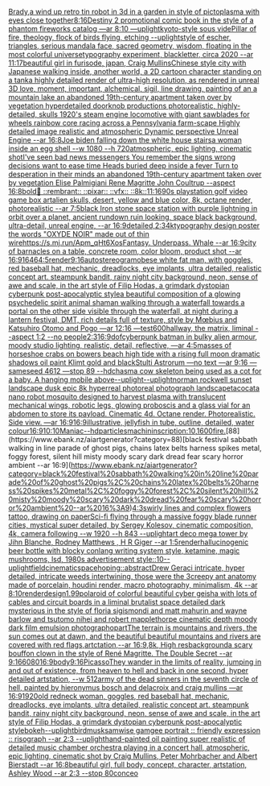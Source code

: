 [Brady,](https://www.ebank.nz/aiartgenerator?category=Brady%2C)[a wind up retro tin robot  in 3d in a garden in style of pictoplasma with eyes close together](https://www.ebank.nz/aiartgenerator?category=a%20wind%20up%20retro%20tin%20robot%20%20in%203d%20in%20a%20garden%20in%20style%20of%20pictoplasma%20with%20eyes%20close%20together)[8:16](https://www.ebank.nz/aiartgenerator?category=8%3A16)[Destiny 2 promotional comic book in the style of a phantom fireworks catalog —ar 8:10 —uplight](https://www.ebank.nz/aiartgenerator?category=Destiny%202%20promotional%20comic%20book%20in%20the%20style%20of%20a%20phantom%20fireworks%20catalog%20%E2%80%94ar%208%3A10%20%E2%80%94uplight)[kyoto-style sous vide](https://www.ebank.nz/aiartgenerator?category=kyoto-style%20sous%20vide)[Pillar of fire, theology, flock of birds flying, etching --uplight](https://www.ebank.nz/aiartgenerator?category=Pillar%20of%20fire%2C%20theology%2C%20flock%20of%20birds%20flying%2C%20etching%20--uplight)[style of escher, triangles, serious mandala face, sacred geometry, wisdom, floating in the most colorful universe](https://www.ebank.nz/aiartgenerator?category=style%20of%20escher%2C%20triangles%2C%20serious%20mandala%20face%2C%20sacred%20geometry%2C%20wisdom%2C%20floating%20in%20the%20most%20colorful%20universe)[typography experiment, blackletter, circa 2020 --ar 11:17](https://www.ebank.nz/aiartgenerator?category=typography%20experiment%2C%20blackletter%2C%20circa%202020%20--ar%2011%3A17)[beautiful girl in furisode, japan, Craig Mullins](https://www.ebank.nz/aiartgenerator?category=beautiful%20girl%20in%20furisode%2C%20japan%2C%20Craig%20Mullins)[Chinese style city with Japanese walking inside, another world, a 2D cartoon character standing on a tank](https://www.ebank.nz/aiartgenerator?category=Chinese%20style%20city%20with%20Japanese%20walking%20inside%2C%20another%20world%2C%20a%202D%20cartoon%20character%20standing%20on%20a%20tank)[a highly detailed render of ultra-high resolution, as rendered in unreal 3D love, moment, important, alchemical, sigil, line drawing, painting of an a mountain lake an abandoned 19th-century apartment taken over by vegetation hyperdetailed doorknob productions photorealistic, highly-detailed, skulls 1920's steam engine locomotive with giant sawblades for wheels rainbow core racing across a Pennsylvania farm-scape Highly detailed image realistic and atmospheric Dynamic perspective Unreal Engine --ar 16:8](https://www.ebank.nz/aiartgenerator?category=a%20highly%20detailed%20render%20of%20ultra-high%20resolution%2C%20as%20rendered%20in%20unreal%203D%20love%2C%20moment%2C%20important%2C%20alchemical%2C%20sigil%2C%20line%20drawing%2C%20painting%20of%20an%20a%20mountain%20lake%20an%20abandoned%2019th-century%20apartment%20taken%20over%20by%20vegetation%20hyperdetailed%20doorknob%20productions%20photorealistic%2C%20highly-detailed%2C%20skulls%201920%27s%20steam%20engine%20locomotive%20with%20giant%20sawblades%20for%20wheels%20rainbow%20core%20racing%20across%20a%20Pennsylvania%20farm-scape%20Highly%20detailed%20image%20realistic%20and%20atmospheric%20Dynamic%20perspective%20Unreal%20Engine%20--ar%2016%3A8)[Joe biden falling down the white house stairs](https://www.ebank.nz/aiartgenerator?category=Joe%20biden%20falling%20down%20the%20white%20house%20stairs)[a woman inside an egg shell --w 1080 --h 720](https://www.ebank.nz/aiartgenerator?category=a%20woman%20inside%20an%20egg%20shell%20--w%201080%20--h%20720)[atmospheric, epic lighting, cinematic shotI've seen bad news messengers  You remember the signs wrong decisions  want to ease time Heads buried deep inside a fever Turn to desperation in their minds an abandoned 19th-century apartment taken over by vegetation Elise Palmigiani Rene Magritte John Coultrup --aspect 16:8](https://www.ebank.nz/aiartgenerator?category=atmospheric%2C%20epic%20lighting%2C%20cinematic%20shotI%27ve%20seen%20bad%20news%20messengers%20%20You%20remember%20the%20signs%20wrong%20decisions%20%20want%20to%20ease%20time%20Heads%20buried%20deep%20inside%20a%20fever%20Turn%20to%20desperation%20in%20their%20minds%20an%20abandoned%2019th-century%20apartment%20taken%20over%20by%20vegetation%20Elise%20Palmigiani%20Rene%20Magritte%20John%20Coultrup%20--aspect%2016%3A8)[bold](https://www.ebank.nz/aiartgenerator?category=bold)[🍉  ::rembrant:: ::pixar:: ::vfx:: ::8k::](https://www.ebank.nz/aiartgenerator?category=%F0%9F%8D%89%20%20%3A%3Arembrant%3A%3A%20%3A%3Apixar%3A%3A%20%3A%3Avfx%3A%3A%20%3A%3A8k%3A%3A)[11:16](https://www.ebank.nz/aiartgenerator?category=11%3A16)[90s playstation golf video game box art](https://www.ebank.nz/aiartgenerator?category=90s%20playstation%20golf%20video%20game%20box%20art)[alien skulls, desert, yellow and blue color, 8k, octane render, photorealistic --ar 7:5](https://www.ebank.nz/aiartgenerator?category=alien%20skulls%2C%20desert%2C%20yellow%20and%20blue%20color%2C%208k%2C%20octane%20render%2C%20photorealistic%20--ar%207%3A5)[black Iron stone space station with purple lightning in orbit over a planet, ancient rundown ruin looking, space black background, ultra-detail, unreal engine, --ar 16:9](https://www.ebank.nz/aiartgenerator?category=black%20Iron%20stone%20space%20station%20with%20purple%20lightning%20in%20orbit%20over%20a%20planet%2C%20ancient%20rundown%20ruin%20looking%2C%20space%20black%20background%2C%20ultra-detail%2C%20unreal%20engine%2C%20--ar%2016%3A9)[detailed,](https://www.ebank.nz/aiartgenerator?category=detailed%2C)[2:3](https://www.ebank.nz/aiartgenerator?category=2%3A3)[4k](https://www.ebank.nz/aiartgenerator?category=4k)[typography design poster the words "OXYDE NOIR" made out of thin wire](https://www.ebank.nz/aiartgenerator?category=typography%20design%20poster%20the%20words%20%22OXYDE%20NOIR%22%20made%20out%20of%20thin%20wire)[<https://s.mj.run/Apm_qHt6Xos>](https://www.ebank.nz/aiartgenerator?category=%3Chttps%3A//s.mj.run/Apm_qHt6Xos%3E)[Fantasy. Underpass. Whale --ar 16:9](https://www.ebank.nz/aiartgenerator?category=Fantasy.%20Underpass.%20Whale%20--ar%2016%3A9)[city of barnacles on a table, concrete room, color bloom, product shot --ar 16:9](https://www.ebank.nz/aiartgenerator?category=city%20of%20barnacles%20on%20a%20table%2C%20concrete%20room%2C%20color%20bloom%2C%20product%20shot%20--ar%2016%3A9)[1646](https://www.ebank.nz/aiartgenerator?category=1646)[4:5](https://www.ebank.nz/aiartgenerator?category=4%3A5)[render](https://www.ebank.nz/aiartgenerator?category=render)[9:16](https://www.ebank.nz/aiartgenerator?category=9%3A16)[autostereogram](https://www.ebank.nz/aiartgenerator?category=autostereogram)[obese white fat man, with goggles, red baseball hat, mechanic, dreadlocks, eye implants, ultra detailed, realistic concept art. steampunk bandit, rainy night city background, neon, sense of awe and scale, in the art style of Filip Hodas, a grimdark dystopian cyberpunk post-apocalyptic style](https://www.ebank.nz/aiartgenerator?category=obese%20white%20fat%20man%2C%20with%20goggles%2C%20red%20baseball%20hat%2C%20mechanic%2C%20dreadlocks%2C%20eye%20implants%2C%20ultra%20detailed%2C%20realistic%20concept%20art.%20steampunk%20bandit%2C%20rainy%20night%20city%20background%2C%20neon%2C%20sense%20of%20awe%20and%20scale%2C%20in%20the%20art%20style%20of%20Filip%20Hodas%2C%20a%20grimdark%20dystopian%20cyberpunk%20post-apocalyptic%20style)[a beautiful composition of a glowing psychedelic spirit animal shaman walking through a waterfall towards a portal on the other side visible through the waterfall, at night during a lantern festival, DMT,  rich details full of texture, style by Mœbius and Katsuhiro Otomo and Pogo —ar 12:16 —test](https://www.ebank.nz/aiartgenerator?category=a%20beautiful%20composition%20of%20a%20glowing%20psychedelic%20spirit%20animal%20shaman%20walking%20through%20a%20waterfall%20towards%20a%20portal%20on%20the%20other%20side%20visible%20through%20the%20waterfall%2C%20at%20night%20during%20a%20lantern%20festival%2C%20DMT%2C%20%20rich%20details%20full%20of%20texture%2C%20style%20by%20M%C5%93bius%20and%20Katsuhiro%20Otomo%20and%20Pogo%20%E2%80%94ar%2012%3A16%20%E2%80%94test)[600](https://www.ebank.nz/aiartgenerator?category=600)[hallway, the matrix, liminal --aspect 1:2 --no people](https://www.ebank.nz/aiartgenerator?category=hallway%2C%20the%20matrix%2C%20liminal%20--aspect%201%3A2%20--no%20people)[2:3](https://www.ebank.nz/aiartgenerator?category=2%3A3)[16:9](https://www.ebank.nz/aiartgenerator?category=16%3A9)[dof](https://www.ebank.nz/aiartgenerator?category=dof)[cyberpunk batman in bulky alien armour, moody studio lighting, realistic, detail, reflective, —ar 4:5](https://www.ebank.nz/aiartgenerator?category=cyberpunk%20batman%20in%20bulky%20alien%20armour%2C%20moody%20studio%20lighting%2C%20realistic%2C%20detail%2C%20reflective%2C%20%E2%80%94ar%204%3A5)[masses of horseshoe crabs on bowers beach high tide with a rising full moon dramatic shadows oil paint Klimt gold and black](https://www.ebank.nz/aiartgenerator?category=masses%20of%20horseshoe%20crabs%20on%20bowers%20beach%20high%20tide%20with%20a%20rising%20full%20moon%20dramatic%20shadows%20oil%20paint%20Klimt%20gold%20and%20black)[Stulti Astrorum —no text —ar 9:16 —sameseed 4612 —stop 89 --hd](https://www.ebank.nz/aiartgenerator?category=Stulti%20Astrorum%20%E2%80%94no%20text%20%E2%80%94ar%209%3A16%20%E2%80%94sameseed%204612%20%E2%80%94stop%2089%20--hd)[chasm](https://www.ebank.nz/aiartgenerator?category=chasm)[a cow skeleton being used as a cot for a baby. A hanging mobile above](https://www.ebank.nz/aiartgenerator?category=a%20cow%20skeleton%20being%20used%20as%20a%20cot%20for%20a%20baby.%20A%20hanging%20mobile%20above)[--uplight](https://www.ebank.nz/aiartgenerator?category=--uplight)[--uplight](https://www.ebank.nz/aiartgenerator?category=--uplight)[norman rockwell sunset landscape dusk epic 8k hyperreal photoreal photograph landscape](https://www.ebank.nz/aiartgenerator?category=norman%20rockwell%20sunset%20landscape%20dusk%20epic%208k%20hyperreal%20photoreal%20photograph%20landscape)[tacocat](https://www.ebank.nz/aiartgenerator?category=tacocat)[a nano robot mosquito designed to harvest plasma with translucent mechanical wings, robotic legs, glowing proboscis and a glass vial for an abdomen to store its payload. Cinematic 4d. Octane render. Photorealistic. Side view. —ar 16:9](https://www.ebank.nz/aiartgenerator?category=a%20nano%20robot%20mosquito%20designed%20to%20harvest%20plasma%20with%20translucent%20mechanical%20wings%2C%20robotic%20legs%2C%20glowing%20proboscis%20and%20a%20glass%20vial%20for%20an%20abdomen%20to%20store%20its%20payload.%20Cinematic%204d.%20Octane%20render.%20Photorealistic.%20Side%20view.%20%E2%80%94ar%2016%3A9)[16:9](https://www.ebank.nz/aiartgenerator?category=16%3A9)[illustrative, jellyfish in tube, outline, detailed, water colour](https://www.ebank.nz/aiartgenerator?category=illustrative%2C%20jellyfish%20in%20tube%2C%20outline%2C%20detailed%2C%20water%20colour)[16:9](https://www.ebank.nz/aiartgenerator?category=16%3A9)[10:10](https://www.ebank.nz/aiartgenerator?category=10%3A10)[Maniac](https://www.ebank.nz/aiartgenerator?category=Maniac)[--hd](https://www.ebank.nz/aiartgenerator?category=--hd)[particles](https://www.ebank.nz/aiartgenerator?category=particles)[machin](https://www.ebank.nz/aiartgenerator?category=machin)[inscription:10,](https://www.ebank.nz/aiartgenerator?category=inscription%3A10%2C)[1600](https://www.ebank.nz/aiartgenerator?category=1600)[fire.](https://www.ebank.nz/aiartgenerator?category=fire.)[88](https://www.ebank.nz/aiartgenerator?category=88)[black festival sabbath walking in line parade of ghost pigs, chains latex belts harness spikes metal, foggy forest, silent hill misty moody scary dark dread fear scary horror ambient --ar 16:9](https://www.ebank.nz/aiartgenerator?category=black%20festival%20sabbath%20walking%20in%20line%20parade%20of%20ghost%20pigs%2C%20chains%20latex%20belts%20harness%20spikes%20metal%2C%20foggy%20forest%2C%20silent%20hill%20misty%20moody%20scary%20dark%20dread%20fear%20scary%20horror%20ambient%20--ar%2016%3A9)[4:3](https://www.ebank.nz/aiartgenerator?category=4%3A3)[swirly lines and complex flowers tattoo, drawing on paper](https://www.ebank.nz/aiartgenerator?category=swirly%20lines%20and%20complex%20flowers%20tattoo%2C%20drawing%20on%20paper)[Sci-fi flying through a massive foggy blade runner cities, mystical super detailed, by Sergey Kolesov, cinematic composition, 4k, camera following --w 1920 --h 843 --uplight](https://www.ebank.nz/aiartgenerator?category=Sci-fi%20flying%20through%20a%20massive%20foggy%20blade%20runner%20cities%2C%20mystical%20super%20detailed%2C%20by%20Sergey%20Kolesov%2C%20cinematic%20composition%2C%204k%2C%20camera%20following%20--w%201920%20--h%20843%20--uplight)[art deco mega tower by Jihn Blanche, Rodney Matthews , H R Giger --ar 1:5](https://www.ebank.nz/aiartgenerator?category=art%20deco%20mega%20tower%20by%20Jihn%20Blanche%2C%20Rodney%20Matthews%20%2C%20H%20R%20Giger%20--ar%201%3A5)[render](https://www.ebank.nz/aiartgenerator?category=render)[hallucinogenic beer bottle with blocky conlang writing system style, ketamine, magic mushrooms, lsd, 1980s advertisement style::10](https://www.ebank.nz/aiartgenerator?category=hallucinogenic%20beer%20bottle%20with%20blocky%20conlang%20writing%20system%20style%2C%20ketamine%2C%20magic%20mushrooms%2C%20lsd%2C%201980s%20advertisement%20style%3A%3A10)[--uplight](https://www.ebank.nz/aiartgenerator?category=--uplight)[field](https://www.ebank.nz/aiartgenerator?category=field)[cinematic](https://www.ebank.nz/aiartgenerator?category=cinematic)[space](https://www.ebank.nz/aiartgenerator?category=space)[hoping::abstract](https://www.ebank.nz/aiartgenerator?category=hoping%3A%3Aabstract)[Drew Geraci intricate, hyper detailed, intricate weeds intertwining, those were the 3](https://www.ebank.nz/aiartgenerator?category=Drew%20Geraci%20intricate%2C%20hyper%20detailed%2C%20intricate%20weeds%20intertwining%2C%20those%20were%20the%203)[creepy ant anatomy made of porcelain, houdini render, macro photography,  minimalism, 4k --ar 8:10](https://www.ebank.nz/aiartgenerator?category=creepy%20ant%20anatomy%20made%20of%20porcelain%2C%20houdini%20render%2C%20macro%20photography%2C%20%20minimalism%2C%204k%20--ar%208%3A10)[render](https://www.ebank.nz/aiartgenerator?category=render)[design](https://www.ebank.nz/aiartgenerator?category=design)[1.99](https://www.ebank.nz/aiartgenerator?category=1.99)[polaroid of colorful beautiful cyber geisha with lots of cables and circuit boards in a liminal brutalist space detailed dark mysterious in the style of floria sigismondi and matt mahurin and wayne barlow and tsutomo nihei and robert mapplethorpe cinematic depth moody dark film emulsion photograph](https://www.ebank.nz/aiartgenerator?category=polaroid%20of%20colorful%20beautiful%20cyber%20geisha%20with%20lots%20of%20cables%20and%20circuit%20boards%20in%20a%20liminal%20brutalist%20space%20detailed%20dark%20mysterious%20in%20the%20style%20of%20floria%20sigismondi%20and%20matt%20mahurin%20and%20wayne%20barlow%20and%20tsutomo%20nihei%20and%20robert%20mapplethorpe%20cinematic%20depth%20moody%20dark%20film%20emulsion%20photograph)[opart](https://www.ebank.nz/aiartgenerator?category=opart)[The terrain is mountains and rivers, the sun comes out at dawn, and the beautiful beautiful mountains and rivers are covered with red flags,artctation,--ar 16:9,8k, High res](https://www.ebank.nz/aiartgenerator?category=The%20terrain%20is%20mountains%20and%20rivers%2C%20the%20sun%20comes%20out%20at%20dawn%2C%20and%20the%20beautiful%20beautiful%20mountains%20and%20rivers%20are%20covered%20with%20red%20flags%2Cartctation%2C--ar%2016%3A9%2C8k%2C%20High%20res)[background](https://www.ebank.nz/aiartgenerator?category=background)[a scary bouffon clown in the style of René Magritte. The Double Secret --ar 9:16](https://www.ebank.nz/aiartgenerator?category=a%20scary%20bouffon%20clown%20in%20the%20style%20of%20Ren%C3%A9%20Magritte.%20The%20Double%20Secret%20--ar%209%3A16)[6080](https://www.ebank.nz/aiartgenerator?category=6080)[16:9](https://www.ebank.nz/aiartgenerator?category=16%3A9)[body](https://www.ebank.nz/aiartgenerator?category=body)[9:16](https://www.ebank.nz/aiartgenerator?category=9%3A16)[Picasso](https://www.ebank.nz/aiartgenerator?category=Picasso)[They wander in the limits of reality, jumping in and out of existence, from heaven to hell and back in one second,  hyper detailed artstation, --w 512](https://www.ebank.nz/aiartgenerator?category=They%20wander%20in%20the%20limits%20of%20reality%2C%20jumping%20in%20and%20out%20of%20existence%2C%20from%20heaven%20to%20hell%20and%20back%20in%20one%20second%2C%20%20hyper%20detailed%20artstation%2C%20--w%20512)[army of the dead sinners in the seventh circle of hell, painted by hieronymus bosch and delacroix and craig mullins —ar 16:9](https://www.ebank.nz/aiartgenerator?category=army%20of%20the%20dead%20sinners%20in%20the%20seventh%20circle%20of%20hell%2C%20painted%20by%20hieronymus%20bosch%20and%20delacroix%20and%20craig%20mullins%20%E2%80%94ar%2016%3A9)[1920](https://www.ebank.nz/aiartgenerator?category=1920)[old redneck woman, goggles, red baseball hat, mechanic, dreadlocks, eye implants, ultra detailed, realistic concept art. steampunk bandit, rainy night city background, neon, sense of awe and scale, in the art style of Filip Hodas, a grimdark dystopian cyberpunk post-apocalyptic style](https://www.ebank.nz/aiartgenerator?category=old%20redneck%20woman%2C%20goggles%2C%20red%20baseball%20hat%2C%20mechanic%2C%20dreadlocks%2C%20eye%20implants%2C%20ultra%20detailed%2C%20realistic%20concept%20art.%20steampunk%20bandit%2C%20rainy%20night%20city%20background%2C%20neon%2C%20sense%20of%20awe%20and%20scale%2C%20in%20the%20art%20style%20of%20Filip%20Hodas%2C%20a%20grimdark%20dystopian%20cyberpunk%20post-apocalyptic%20style)[bokeh](https://www.ebank.nz/aiartgenerator?category=bokeh)[--uplight](https://www.ebank.nz/aiartgenerator?category=--uplight)[bird](https://www.ebank.nz/aiartgenerator?category=bird)[musk](https://www.ebank.nz/aiartgenerator?category=musk)[samwise gamgee portrait :: friendly expression :: risograph --ar 2:3 --uplight](https://www.ebank.nz/aiartgenerator?category=samwise%20gamgee%20portrait%20%3A%3A%20friendly%20expression%20%3A%3A%20risograph%20--ar%202%3A3%20--uplight)[hand-painted oil painting super realistic of detailed music chamber orchestra playing in a concert hall, atmospheric, epic lighting, cinematic shot by Craig Mullins, Peter Mohrbacher and Albert Bierstadt --ar 16:8](https://www.ebank.nz/aiartgenerator?category=hand-painted%20oil%20painting%20super%20realistic%20of%20detailed%20music%20chamber%20orchestra%20playing%20in%20a%20concert%20hall%2C%20atmospheric%2C%20epic%20lighting%2C%20cinematic%20shot%20by%20Craig%20Mullins%2C%20Peter%20Mohrbacher%20and%20Albert%20Bierstadt%20--ar%2016%3A8)[beautiful girl, full body, concept, character, artstation, Ashley Wood --ar 2:3 --stop 80](https://www.ebank.nz/aiartgenerator?category=beautiful%20girl%2C%20full%20body%2C%20concept%2C%20character%2C%20artstation%2C%20Ashley%20Wood%20--ar%202%3A3%20--stop%2080)[conceo](https://www.ebank.nz/aiartgenerator?category=conceo)